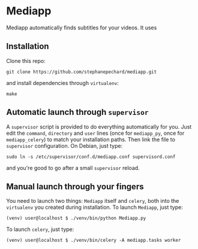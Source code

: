 Mediapp
=======
Mediapp automatically finds subtitles for your videos. It uses 


Installation
------------
Clone this repo:

    git clone https://github.com/stephanepechard/mediapp.git

and install dependencies through `virtualenv`:

    make


Automatic launch through `supervisor`
-------------------------------------
A `supervisor` script is provided to do everything automatically for you. Just edit the `command`, `directory` and `user` lines (once for `mediapp_py`, once for `mediapp_celery`) to match your installation paths. Then link the file to `supervisor` configuration. On Debian, just type:

    sudo ln -s /etc/supervisor/conf.d/mediapp.conf supervisord.conf

and you're good to go after a small `supervisor` reload.


Manual launch through your fingers
----------------------------------
You need to launch two things: `Mediapp` itself and `celery`, both into the `virtualenv` you created during installation. To launch `Mediapp`, just type:

    (venv) user@localhost $ ./venv/bin/python Mediapp.py

To launch `celery`, just type:

    (venv) user@localhost $ ./venv/bin/celery -A mediapp.tasks worker
